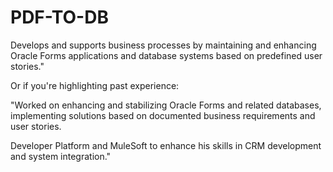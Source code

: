# PDF-TO-DB

Develops and supports business processes by maintaining and enhancing Oracle Forms applications and database systems based on predefined user stories."

Or if you're highlighting past experience:

"Worked on enhancing and stabilizing Oracle Forms and related databases, implementing solutions based on documented business requirements and user stories.


Developer Platform and MuleSoft to enhance his skills in CRM development and system integration."